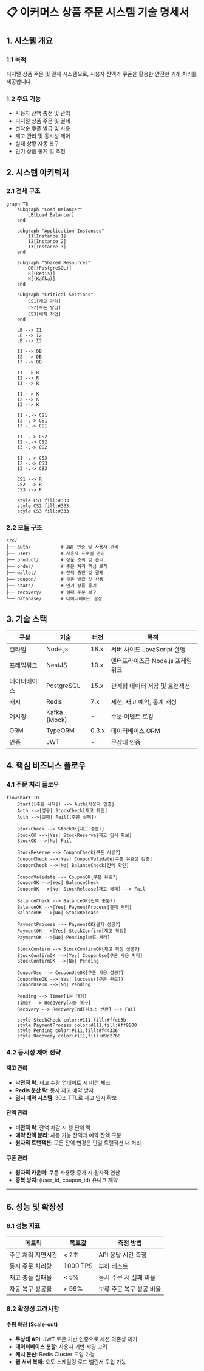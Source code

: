 # 📋 이커머스 상품 주문 시스템 기술 명세서

## 1. 시스템 개요

### 1.1 목적

디지털 상품 주문 및 결제 시스템으로, 사용자 잔액과 쿠폰을 활용한 안전한 거래 처리를 제공합니다.

### 1.2 주요 기능

- 사용자 잔액 충전 및 관리
- 디지털 상품 주문 및 결제
- 선착순 쿠폰 발급 및 사용
- 재고 관리 및 동시성 제어
- 실패 상황 자동 복구
- 인기 상품 통계 및 추천

## 2. 시스템 아키텍처

### 2.1 전체 구조

```mermaid
graph TB
    subgraph "Load Balancer"
        LB[Load Balancer]
    end

    subgraph "Application Instances"
        I1[Instance 1]
        I2[Instance 2]
        I3[Instance 3]
    end

    subgraph "Shared Resources"
        DB[(PostgreSQL)]
        R[(Redis)]
        K[(Kafka)]
    end

    subgraph "Critical Sections"
        CS1[재고 관리]
        CS2[쿠폰 발급]
        CS3[배치 작업]
    end

    LB --> I1
    LB --> I2
    LB --> I3

    I1 --> DB
    I2 --> DB
    I3 --> DB

    I1 --> R
    I2 --> R
    I3 --> R

    I1 --> K
    I2 --> K
    I3 --> K

    I1 -.-> CS1
    I2 -.-> CS1
    I3 -.-> CS1

    I1 -.-> CS2
    I2 -.-> CS2
    I3 -.-> CS2

    I1 -.-> CS3
    I2 -.-> CS3
    I3 -.-> CS3

    CS1 --> R
    CS2 --> R
    CS3 --> R

    style CS1 fill:#333
    style CS2 fill:#333
    style CS3 fill:#333
```

### 2.2 모듈 구조

```
src/
├── auth/           # JWT 인증 및 사용자 관리
├── user/           # 사용자 프로필 관리
├── product/        # 상품 조회 및 관리
├── order/          # 주문 처리 핵심 로직
├── wallet/         # 잔액 충전 및 결제
├── coupon/         # 쿠폰 발급 및 사용
├── stats/          # 인기 상품 통계
├── recovery/       # 실패 주문 복구
└── database/       # 데이터베이스 설정
```

## 3. 기술 스택

| 구분         | 기술         | 버전  | 목적                              |
| ------------ | ------------ | ----- | --------------------------------- |
| 런타임       | Node.js      | 18.x  | 서버 사이드 JavaScript 실행       |
| 프레임워크   | NestJS       | 10.x  | 엔터프라이즈급 Node.js 프레임워크 |
| 데이터베이스 | PostgreSQL   | 15.x  | 관계형 데이터 저장 및 트랜잭션    |
| 캐시         | Redis        | 7.x   | 세션, 재고 예약, 통계 캐싱        |
| 메시징       | Kafka (Mock) | -     | 주문 이벤트 로깅                  |
| ORM          | TypeORM      | 0.3.x | 데이터베이스 ORM                  |
| 인증         | JWT          | -     | 무상태 인증                       |

## 4. 핵심 비즈니스 플로우

### 4.1 주문 처리 플로우

```mermaid
flowchart TD
    Start([주문 시작]) --> Auth{사용자 인증}
    Auth -->|성공| StockCheck[재고 확인]
    Auth -->|실패| Fail([주문 실패])

    StockCheck --> StockOK{재고 충분?}
    StockOK -->|Yes| StockReserve[재고 임시 확보]
    StockOK -->|No| Fail

    StockReserve --> CouponCheck{쿠폰 사용?}
    CouponCheck -->|Yes| CouponValidate[쿠폰 유효성 검증]
    CouponCheck -->|No| BalanceCheck[잔액 확인]

    CouponValidate --> CouponOK{쿠폰 유효?}
    CouponOK -->|Yes| BalanceCheck
    CouponOK -->|No| StockRelease[재고 해제] --> Fail

    BalanceCheck --> BalanceOK{잔액 충분?}
    BalanceOK -->|Yes| PaymentProcess[결제 처리]
    BalanceOK -->|No| StockRelease

    PaymentProcess --> PaymentOK{결제 성공?}
    PaymentOK -->|Yes| StockConfirm[재고 확정]
    PaymentOK -->|No| Pending[보류 처리]

    StockConfirm --> StockConfirmOK{재고 확정 성공?}
    StockConfirmOK -->|Yes| CouponUse[쿠폰 사용 처리]
    StockConfirmOK -->|No| Pending

    CouponUse --> CouponUseOK{쿠폰 사용 성공?}
    CouponUseOK -->|Yes| Success([주문 완료])
    CouponUseOK -->|No| Pending

    Pending --> Timer[1분 대기]
    Timer --> Recovery[자동 복구]
    Recovery --> RecoveryEnd[리소스 반환] --> Fail

    style StockCheck color:#111,fill:#ffeb3b
    style PaymentProcess color:#111,fill:#ff9800
    style Pending color:#111,fill:#f44336
    style Recovery color:#111,fill:#9c27b0
```

### 4.2 동시성 제어 전략

#### 재고 관리

- **낙관적 락**: 재고 수량 업데이트 시 버전 체크
- **Redis 분산 락**: 동시 재고 예약 방지
- **임시 예약 시스템**: 30초 TTL로 재고 임시 확보

#### 잔액 관리

- **비관적 락**: 잔액 차감 시 행 단위 락
- **예약 잔액 분리**: 사용 가능 잔액과 예약 잔액 구분
- **원자적 트랜잭션**: 모든 잔액 변경은 단일 트랜잭션 내 처리

#### 쿠폰 관리

- **원자적 카운터**: 쿠폰 사용량 증가 시 원자적 연산
- **중복 방지**: (user_id, coupon_id) 유니크 제약

---

## 6. 성능 및 확장성

### 6.1 성능 지표

| 메트릭             | 목표값   | 측정 방법                |
| ------------------ | -------- | ------------------------ |
| 주문 처리 지연시간 | < 2초    | API 응답 시간 측정       |
| 동시 주문 처리량   | 1000 TPS | 부하 테스트              |
| 재고 충돌 실패율   | < 5%     | 동시 주문 시 실패 비율   |
| 자동 복구 성공률   | > 99%    | 보류 주문 복구 성공 비율 |

### 6.2 확장성 고려사항

#### 수평 확장 (Scale-out)

- **무상태 API**: JWT 토큰 기반 인증으로 세션 의존성 제거
- **데이터베이스 분할**: 사용자 기반 샤딩 고려
- **캐시 분산**: Redis Cluster 도입 가능
- **웹 서버 복제**: 오토 스케일링 로드 밸런서 도입 가능
